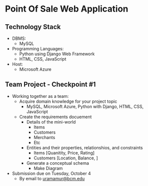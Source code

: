 # Point Of Sale Web Application

## Technology Stack
  - DBMS:
    - MySQL
  - Programming Languages:
    - Python using Django Web Framework
    - HTML, CSS, JavaScript
  - Host:
    - Microsoft Azure 

## Team Project - Checkpoint #1
  - Working together as a team:
    - Acquire domain knowledge for your project topic
      - MySQL, Microsoft Azure, Python with Django, HTML, CSS, JavaScript  
    - Create the requirements docuement
      - Details of the mini-world
        - Items
        - Customers
        - Merchants
        - Etc
      - Entities and their properties, relationshios, and constraints
        - Items [Quanitity, Price, Rating]
        - Customers [Location, Balance, ] 
      - Generate a conceptual schema
        - Make Diagram  
  - Submission due on Tuesday, October 4
    - By email to uramamur@bcm.edu
